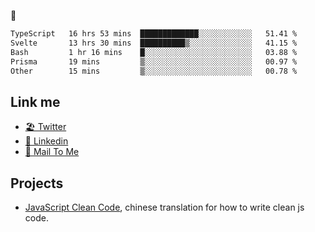 🤔


<!--START_SECTION:waka-->

```txt
TypeScript   16 hrs 53 mins  █████████████░░░░░░░░░░░░   51.41 %
Svelte       13 hrs 30 mins  ██████████▒░░░░░░░░░░░░░░   41.15 %
Bash         1 hr 16 mins    █░░░░░░░░░░░░░░░░░░░░░░░░   03.88 %
Prisma       19 mins         ▒░░░░░░░░░░░░░░░░░░░░░░░░   00.97 %
Other        15 mins         ▒░░░░░░░░░░░░░░░░░░░░░░░░   00.78 %
```

<!--END_SECTION:waka-->

## Link me

- [🏖️ Twitter](https://twitter.com/yuetong3yu)
- [🧳 Linkedin](https://www.linkedin.com/in/yuetong3yu)
- [📧 Mail To Me](mailto:yuetong3yu@gmail.com)


## Projects 

- [JavaScript Clean Code](https://js-clean-code-cn.vercel.app/), chinese translation for how to write clean js code.
